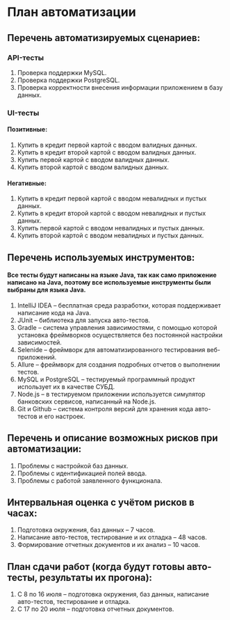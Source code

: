 # План автоматизации

## Перечень автоматизируемых сценариев: 
### API-тесты
1. Проверка поддержки MySQL.
2. Проверка поддержки PostgreSQL.
3. Проверка корректности внесения информации приложением в базу данных.

### UI-тесты
#### Позитивные:
1. Купить в кредит первой картой с вводом валидных данных.
2. Купить в кредит второй картой с вводом валидных данных.
3. Купить первой картой с вводом валидных данных.
4. Купить второй картой с вводом валидных данных.
#### Негативные:
1. Купить в кредит первой картой с вводом невалидных и пустых данных.
2. Купить в кредит второй картой с вводом невалидных и пустых данных.
3. Купить первой картой с вводом невалидных и пустых данных.
4. Купить второй картой с вводом невалидных и пустых данных.

## Перечень используемых инструментов:
#### Все тесты будут написаны на языке Java, так как само приложение написано на Java, поэтому все используемые инструменты были выбраны для языка Java.
1. IntelliJ IDEA – бесплатная среда разработки, которая поддерживает написание кода на Java.
2. JUnit – библиотека для запуска авто-тестов.
3. Gradle – система управления зависимостями, с помощью которой установка фреймворков осуществляется без постоянной настройки зависимостей.
4. Selenide – фреймворк для автоматизированного тестирования веб-приложений.
5. Allure – фреймворк для создания подробных отчетов о выполнении тестов. 
7. MySQL и PostgreSQL – тестируемый программный продукт использует их в качестве СУБД.
8. Node.js – в тестируемом приложении используется симулятор банковских сервисов, написанный на Node.js.
9. Git и Github – система контроля версий для хранения кода авто-тестов и его настроек.

## Перечень и описание возможных рисков при автоматизации:
1. Проблемы с настройкой баз данных.
2. Проблемы с идентификацией полей ввода.
3. Проблемы с работой заявленного функционала.

## Интервальная оценка с учётом рисков в часах:
1. Подготовка окружения, баз данных – 7 часов.
2. Написание авто-тестов, тестирование и их отладка – 48 часов.
3. Формирование отчетных документов и их анализ – 10 часов.

## План сдачи работ (когда будут готовы авто-тесты, результаты их прогона):
1. С 8 по 16 июля – подготовка окружения, баз данных, написание авто-тестов, тестирование и отладка.
2. С 17 по 20 июля – подготовка отчетных документов.
